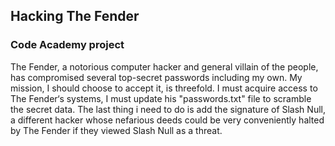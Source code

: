 ## Hacking The Fender
### Code Academy project 
The Fender, a notorious computer hacker and general villain of the people, has compromised several top-secret passwords including my own. My mission, I should choose to accept it, is threefold. I must acquire access to The Fender‘s systems, I must update his "passwords.txt" file to scramble the secret data. The last thing i need to do is add the signature of Slash Null, a different hacker whose nefarious deeds could be very conveniently halted by The Fender if they viewed Slash Null as a threat.

